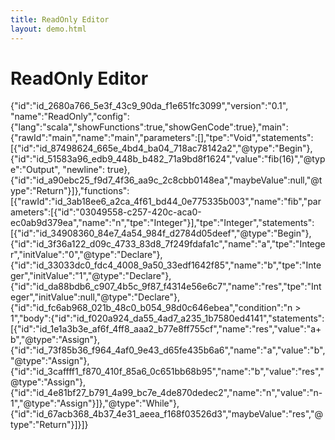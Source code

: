 ```yaml
---
title: ReadOnly Editor
layout: demo.html
---
```


# ReadOnly Editor

<div class="flowrun-instance flowrun-readonly flowrun--hidden ">
    {"id":"id_2680a766_5e3f_43c9_90da_f1e651fc3099","version":"0.1", "name":"ReadOnly","config":{"lang":"scala","showFunctions":true,"showGenCode":true},"main":{"rawId":"main","name":"main","parameters":[],"tpe":"Void","statements":[{"id":"id_87498624_665e_4bd4_ba04_718ac78142a2","@type":"Begin"},{"id":"id_51583a96_edb9_448b_b482_71a9bd8f1624","value":"fib(16)","@type":"Output", "newline": true},{"id":"id_a90ebc25_f9d7_4f36_aa9c_2c8cbb0148ea","maybeValue":null,"@type":"Return"}]},"functions":[{"rawId":"id_3ab18ee6_a2ca_4f61_bd44_0e775335b003","name":"fib","parameters":[{"id":"03049558-c257-420c-aca0-ec0ab9d379ea","name":"n","tpe":"Integer"}],"tpe":"Integer","statements":[{"id":"id_34908360_84e7_4a54_984f_d2784d05deef","@type":"Begin"},{"id":"id_3f36a122_d09c_4733_83d8_7f249fdafa1c","name":"a","tpe":"Integer","initValue":"0","@type":"Declare"},{"id":"id_33033dc0_fdc4_4008_9a50_33edf1642f85","name":"b","tpe":"Integer","initValue":"1","@type":"Declare"},{"id":"id_da88bdb6_c907_4b5c_9f87_f4314e56e6c7","name":"res","tpe":"Integer","initValue":null,"@type":"Declare"},{"id":"id_fc6ab968_021b_48c0_b054_98d0c646ebea","condition":"n > 1","body":{"id":"id_f020a924_da55_4ad7_a235_1b7580ed4141","statements":[{"id":"id_1e1a3b3e_af6f_4ff8_aaa2_b77e8ff755cf","name":"res","value":"a+b","@type":"Assign"},{"id":"id_73f85b36_f964_4af0_9e43_d65fe435b6a6","name":"a","value":"b","@type":"Assign"},{"id":"id_3caffff1_f870_410f_85a6_0c651bb68b95","name":"b","value":"res","@type":"Assign"},{"id":"id_4e81bf27_b791_4a99_bc7e_4de870dedec2","name":"n","value":"n-1","@type":"Assign"}]},"@type":"While"},{"id":"id_67acb368_4b37_4e31_aeea_f168f03526d3","maybeValue":"res","@type":"Return"}]}]}   
</div>
